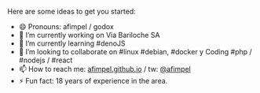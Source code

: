Here are some ideas to get you started:

- 😄 Pronouns: afimpel / godox
- 🔭 I’m currently working on Via Bariloche SA
- 🌱 I’m currently learning #denoJS
- 👯 I’m looking to collaborate on #linux #debian, #docker y Coding #php / #nodejs / #react
- 📫 How to reach me: [afimpel.github.io](https://afimpel.github.io) / tw: [@afimpel](https://twitter.com/afimpel)
- ⚡ Fun fact: 18 years of experience in the area.
